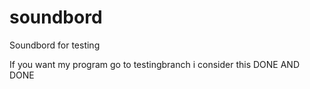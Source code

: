 # soundbord
Soundbord for testing



If you want my program go to testingbranch
i consider this DONE AND DONE
